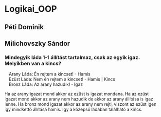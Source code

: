 # Logikai_OOP

## Péti Dominik
## Milichovszky Sándor

### Mindegyik láda 1-1 állítást tartalmaz, csak az egyik igaz. Melyikben van a kincs?
&emsp;Arany Láda: Én rejtem a kincset!  - Hamis<br>
&emsp;Ezüst Láda: Nem én rejtem a kincset!  - Hamis | Kincs<br>
&emsp;Bronz Láda: Az arany hazudik!  - Igaz<br>

Ha az arany igazat mond akkor az ezüst is igazat mondana. Ha az ezüst igazat mond akkor az arany nem hazudik de akkor az arany állítása is igaz lenne. Ha bronz mond igazat akkor az arany nem rejti, viszont az ezüst igen így mindkettő állítása hamis. Így a középső ládában található a kincs.